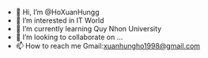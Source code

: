 - 👋 Hi, I’m @HoXuanHungg
- 👀 I’m interested in IT World
- 🌱 I’m currently learning Quy Nhon University
- 💞️ I’m looking to collaborate on ...
- 📫 How to reach me Gmail:xuanhungho1998@gmail.com

<!---
HoXuanHungg/HoXuanHungg is a ✨ special ✨ repository because its `README.md` (this file) appears on your GitHub profile.
You can click the Preview link to take a look at your changes.
--->
